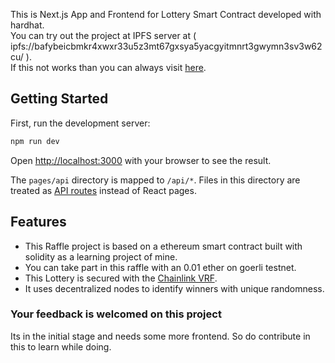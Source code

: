 This is Next.js App and Frontend for Lottery Smart Contract developed with hardhat.<br>
You can try out the project at IPFS server at ( ipfs://bafybeicbmkr4xwxr33u5z3mt67gxsya5yacgyitmnrt3gwymn3sv3w62cu/ ).<br>
If this not works than you can always visit [here](https://raffle-frontend-phi.vercel.app/).
## Getting Started

First, run the development server:

```bash
npm run dev
```

Open [http://localhost:3000](http://localhost:3000) with your browser to see the result.

The `pages/api` directory is mapped to `/api/*`. Files in this directory are treated as [API routes](https://nextjs.org/docs/api-routes/introduction) instead of React pages.


## Features 

- This Raffle project is based on a ethereum smart contract built with solidity as a learning project of mine. 
- You can take part in this raffle with an 0.01 ether on goerli testnet.
- This Lottery is secured with the [Chainlink VRF](https://docs.chain.link/vrf/v2/introduction/).
- It uses decentralized nodes to identify winners with unique randomness.

### Your feedback is welcomed on this project
Its in the initial stage and needs some more frontend. So do contribute in this to learn while doing.
